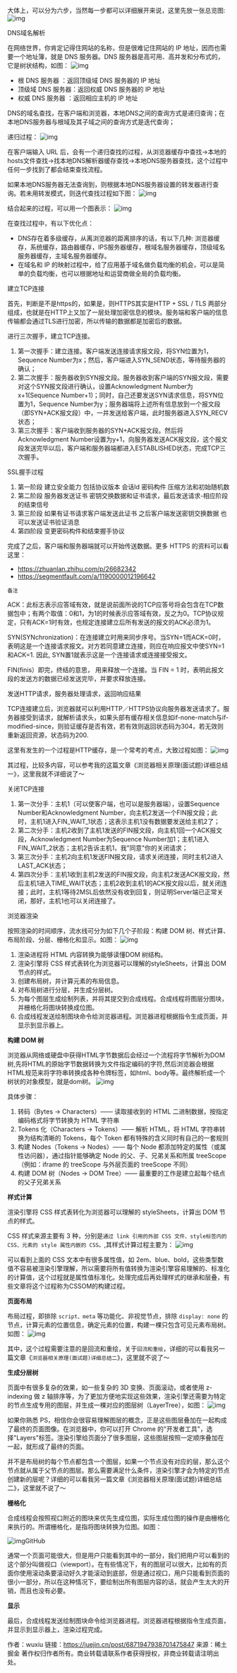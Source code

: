 大体上，可以分为六步，当然每一步都可以详细展开来说，这里先放一张总览图: ![img](https://p3-juejin.byteimg.com/tos-cn-i-k3u1fbpfcp/cd1a2e3122b246dd9fff4eca81e72f39~tplv-k3u1fbpfcp-zoom-in-crop-mark:1304:0:0:0.awebp)

DNS域名解析



在网络世界，你肯定记得住网站的名称，但是很难记住网站的 IP 地址，因而也需要一个地址簿，就是 DNS 服务器。DNS 服务器是高可用、高并发和分布式的，它是树状结构，如图： ![img](https://p1-juejin.byteimg.com/tos-cn-i-k3u1fbpfcp/248ccc794c7f45389b4346b4aef03e26~tplv-k3u1fbpfcp-zoom-in-crop-mark:1304:0:0:0.awebp)

- 根 DNS 服务器 ：返回顶级域 DNS 服务器的 IP 地址
- 顶级域 DNS 服务器：返回权威 DNS 服务器的 IP 地址
- 权威 DNS 服务器 ：返回相应主机的 IP 地址

DNS的域名查找，在客户端和浏览器，本地DNS之间的查询方式是递归查询；在本地DNS服务器与根域及其子域之间的查询方式是迭代查询；

递归过程： ![img](https://p9-juejin.byteimg.com/tos-cn-i-k3u1fbpfcp/fce2a6c605a24c95b18dda10e764d752~tplv-k3u1fbpfcp-zoom-in-crop-mark:1304:0:0:0.awebp)

在客户端输入 URL 后，会有一个递归查找的过程，从浏览器缓存中查找->本地的hosts文件查找->找本地DNS解析器缓存查找->本地DNS服务器查找，这个过程中任何一步找到了都会结束查找流程。

如果本地DNS服务器无法查询到，则根据本地DNS服务器设置的转发器进行查询。若未用转发模式，则迭代查找过程如下图： ![img](https://p9-juejin.byteimg.com/tos-cn-i-k3u1fbpfcp/177b08d7b9164ea1a1dd319185705cf4~tplv-k3u1fbpfcp-zoom-in-crop-mark:1304:0:0:0.awebp)

结合起来的过程，可以用一个图表示： ![img](https://p1-juejin.byteimg.com/tos-cn-i-k3u1fbpfcp/c8b6df8bb46143c18a22424b8cfdb9bb~tplv-k3u1fbpfcp-zoom-in-crop-mark:1304:0:0:0.awebp)

在查找过程中，有以下优化点：

- DNS存在着多级缓存，从离浏览器的距离排序的话，有以下几种: 浏览器缓存，系统缓存，路由器缓存，IPS服务器缓存，根域名服务器缓存，顶级域名服务器缓存，主域名服务器缓存。
- 在域名和 IP 的映射过程中，给了应用基于域名做负载均衡的机会，可以是简单的负载均衡，也可以根据地址和运营商做全局的负载均衡。

建立TCP连接



首先，判断是不是https的，如果是，则HTTPS其实是HTTP + SSL / TLS 两部分组成，也就是在HTTP上又加了一层处理加密信息的模块。服务端和客户端的信息传输都会通过TLS进行加密，所以传输的数据都是加密后的数据。

进行三次握手，建立TCP连接。

1. 第一次握手：建立连接。客户端发送连接请求报文段，将SYN位置为1，Sequence Number为x；然后，客户端进入SYN_SEND状态，等待服务器的确认；
2. 第二次握手：服务器收到SYN报文段。服务器收到客户端的SYN报文段，需要对这个SYN报文段进行确认，设置Acknowledgment Number为x+1(Sequence Number+1)；同时，自己还要发送SYN请求信息，将SYN位置为1，Sequence Number为y；服务器端将上述所有信息放到一个报文段（即SYN+ACK报文段）中，一并发送给客户端，此时服务器进入SYN_RECV状态；
3. 第三次握手：客户端收到服务器的SYN+ACK报文段。然后将Acknowledgment Number设置为y+1，向服务器发送ACK报文段，这个报文段发送完毕以后，客户端和服务器端都进入ESTABLISHED状态，完成TCP三次握手。

SSL握手过程

1. 第一阶段 建立安全能力 包括协议版本 会话Id 密码构件 压缩方法和初始随机数
2. 第二阶段 服务器发送证书 密钥交换数据和证书请求，最后发送请求-相应阶段的结束信号
3. 第三阶段 如果有证书请求客户端发送此证书 之后客户端发送密钥交换数据 也可以发送证书验证消息
4. 第四阶段 变更密码构件和结束握手协议

完成了之后，客户端和服务器端就可以开始传送数据。更多 HTTPS 的资料可以看这里：

- https://zhuanlan.zhihu.com/p/26682342
- https://segmentfault.com/a/1190000012196642

```
备注
```

ACK：此标志表示应答域有效，就是说前面所说的TCP应答号将会包含在TCP数据包中；有两个取值：0和1，为1的时候表示应答域有效，反之为0。TCP协议规定，只有ACK=1时有效，也规定连接建立后所有发送的报文的ACK必须为1。

SYN(SYNchronization)：在连接建立时用来同步序号。当SYN=1而ACK=0时，表明这是一个连接请求报文。对方若同意建立连接，则应在响应报文中使SYN=1和ACK=1. 因此, SYN置1就表示这是一个连接请求或连接接受报文。

FIN(finis）即完，终结的意思， 用来释放一个连接。当 FIN = 1 时，表明此报文段的发送方的数据已经发送完毕，并要求释放连接。

发送HTTP请求，服务器处理请求，返回响应结果



TCP连接建立后，浏览器就可以利用HTTP／HTTPS协议向服务器发送请求了。服务器接受到请求，就解析请求头，如果头部有缓存相关信息如if-none-match与if-modified-since，则验证缓存是否有效，若有效则返回状态码为304，若无效则重新返回资源，状态码为200.

这里有发生的一个过程是HTTP缓存，是一个常考的考点，大致过程如图： ![img](https://p6-juejin.byteimg.com/tos-cn-i-k3u1fbpfcp/4531146f3c234d849091061921277850~tplv-k3u1fbpfcp-zoom-in-crop-mark:1304:0:0:0.awebp)

其过程，比较多内容，可以参考我的这篇文章《浏览器相关原理(面试题)详细总结一》，这里我就不详细说了～

关闭TCP连接



1. 第一次分手：主机1（可以使客户端，也可以是服务器端），设置Sequence Number和Acknowledgment Number，向主机2发送一个FIN报文段；此时，主机1进入FIN_WAIT_1状态；这表示主机1没有数据要发送给主机2了；
2. 第二次分手：主机2收到了主机1发送的FIN报文段，向主机1回一个ACK报文段，Acknowledgment Number为Sequence Number加1；主机1进入FIN_WAIT_2状态；主机2告诉主机1，我"同意"你的关闭请求；
3. 第三次分手：主机2向主机1发送FIN报文段，请求关闭连接，同时主机2进入LAST_ACK状态；
4. 第四次分手：主机1收到主机2发送的FIN报文段，向主机2发送ACK报文段，然后主机1进入TIME_WAIT状态；主机2收到主机1的ACK报文段以后，就关闭连接；此时，主机1等待2MSL后依然没有收到回复，则证明Server端已正常关闭，那好，主机1也可以关闭连接了。

浏览器渲染



按照渲染的时间顺序，流水线可分为如下几个子阶段：构建 DOM 树、样式计算、布局阶段、分层、栅格化和显示。如图： ![img](https://p3-juejin.byteimg.com/tos-cn-i-k3u1fbpfcp/01995e90970243c5903e2699841a1b9f~tplv-k3u1fbpfcp-zoom-in-crop-mark:1304:0:0:0.awebp)

1. 渲染进程将 HTML 内容转换为能够读懂DOM 树结构。
2. 渲染引擎将 CSS 样式表转化为浏览器可以理解的styleSheets，计算出 DOM 节点的样式。
3. 创建布局树，并计算元素的布局信息。
4. 对布局树进行分层，并生成分层树。
5. 为每个图层生成绘制列表，并将其提交到合成线程。合成线程将图层分图块，并栅格化将图块转换成位图。
6. 合成线程发送绘制图块命令给浏览器进程。浏览器进程根据指令生成页面，并显示到显示器上。

**构建 DOM 树**

浏览器从网络或硬盘中获得HTML字节数据后会经过一个流程将字节解析为DOM树,先将HTML的原始字节数据转换为文件指定编码的字符,然后浏览器会根据HTML规范来将字符串转换成各种令牌标签，如html、body等。最终解析成一个树状的对象模型，就是dom树。 ![img](https://p1-juejin.byteimg.com/tos-cn-i-k3u1fbpfcp/837e4adeca664cba995b970a7dbe36f9~tplv-k3u1fbpfcp-zoom-in-crop-mark:1304:0:0:0.awebp)

具体步骤：

1. 转码（Bytes -> Characters）—— 读取接收到的 HTML 二进制数据，按指定编码格式将字节转换为 HTML 字符串
2. Tokens 化（Characters -> Tokens）—— 解析 HTML，将 HTML 字符串转换为结构清晰的 Tokens，每个 Token 都有特殊的含义同时有自己的一套规则
3. 构建 Nodes（Tokens -> Nodes）—— 每个 Node 都添加特定的属性（或属性访问器），通过指针能够确定 Node 的父、子、兄弟关系和所属 treeScope（例如：iframe 的 treeScope 与外层页面的 treeScope 不同）
4. 构建 DOM 树（Nodes -> DOM Tree）—— 最重要的工作是建立起每个结点的父子兄弟关系

**样式计算**

渲染引擎将 CSS 样式表转化为浏览器可以理解的 styleSheets，计算出 DOM 节点的样式。

CSS 样式来源主要有 3 种，分别是`通过 link 引用的外部 CSS 文件、style标签内的 CSS、元素的 style 属性内嵌的 CSS。`,其样式计算过程主要为： ![img](https://p9-juejin.byteimg.com/tos-cn-i-k3u1fbpfcp/8dca0c6d957f48929f51618c4091656b~tplv-k3u1fbpfcp-zoom-in-crop-mark:1304:0:0:0.awebp)

可以看到上面的 CSS 文本中有很多属性值，如 2em、blue、bold，这些类型数值不容易被渲染引擎理解，所以需要将所有值转换为渲染引擎容易理解的、标准化的计算值，这个过程就是属性值标准化。处理完成后再处理样式的继承和层叠，有些文章将这个过程称为CSSOM的构建过程。

**页面布局**

布局过程，即排除 `script、meta` 等功能化、非视觉节点，排除 `display: none` 的节点，计算元素的位置信息，确定元素的位置，构建一棵只包含可见元素布局树。如图： ![img](https://p9-juejin.byteimg.com/tos-cn-i-k3u1fbpfcp/2c471b7eaf804dc0aa9c17292d707f25~tplv-k3u1fbpfcp-zoom-in-crop-mark:1304:0:0:0.awebp)

其中，这个过程需要注意的是回流和重绘，关于`回流和重绘`，详细的可以看我另一篇文章《`浏览器相关原理(面试题)详细总结二`》，这里就不说了～

**生成分层树**

页面中有很多复杂的效果，如一些复杂的 3D 变换、页面滚动，或者使用 z-indexing 做 z 轴排序等，为了更加方便地实现这些效果，渲染引擎还需要为特定的节点生成专用的图层，并生成一棵对应的图层树（LayerTree），如图： ![img](https://p9-juejin.byteimg.com/tos-cn-i-k3u1fbpfcp/bec7b88f357d49b28ce02fde0165a0e2~tplv-k3u1fbpfcp-zoom-in-crop-mark:1304:0:0:0.awebp)

如果你熟悉 PS，相信你会很容易理解图层的概念，正是这些图层叠加在一起构成了最终的页面图像。在浏览器中，你可以打开 Chrome 的"开发者工具"，选择"Layers"标签。渲染引擎给页面分了很多图层，这些图层按照一定顺序叠加在一起，就形成了最终的页面。

并不是布局树的每个节点都包含一个图层，如果一个节点没有对应的层，那么这个节点就从属于父节点的图层。那么需要满足什么条件，渲染引擎才会为特定的节点创建新的层呢？详细的可以看我另一篇文章《浏览器相关原理(面试题)详细总结二》，这里就不说了～

**栅格化**

合成线程会按照视口附近的图块来优先生成位图，实际生成位图的操作是由栅格化来执行的。所谓栅格化，是指将图块转换为位图。如图：

![img](https://p1-juejin.byteimg.com/tos-cn-i-k3u1fbpfcp/7f32942d2bff467d8832bffa19803ea8~tplv-k3u1fbpfcp-zoom-in-crop-mark:1304:0:0:0.awebp)GitHub



通常一个页面可能很大，但是用户只能看到其中的一部分，我们把用户可以看到的这个部分叫做视口（viewport）。在有些情况下，有的图层可以很大，比如有的页面你使用滚动条要滚动好久才能滚动到底部，但是通过视口，用户只能看到页面的很小一部分，所以在这种情况下，要绘制出所有图层内容的话，就会产生太大的开销，而且也没有必要。

**显示**

最后，合成线程发送绘制图块命令给浏览器进程。浏览器进程根据指令生成页面，并显示到显示器上，渲染过程完成。

作者：wuxiu
链接：https://juejin.cn/post/6871947938701475847
来源：稀土掘金
著作权归作者所有。商业转载请联系作者获得授权，非商业转载请注明出处。